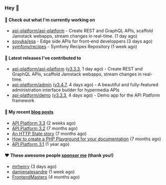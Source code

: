 ### Hey 👋

#### 👷 Check out what I'm currently working on

- [api-platform/api-platform](https://github.com/api-platform/api-platform) - Create REST and GraphQL APIs, scaffold Jamstack webapps, stream changes in real-time. (1 day ago)
- [soyuka/esa](https://github.com/soyuka/esa) - Edge side APIs for front-end developpers (3 days ago)
- [symfony/recipes](https://github.com/symfony/recipes) - Symfony Recipes Repository (1 week ago)

#### 🔭 Latest releases I've contributed to

- [api-platform/api-platform](https://github.com/api-platform/api-platform) ([v3.3.3](https://github.com/api-platform/api-platform/releases/tag/v3.3.3), 1 day ago) - Create REST and GraphQL APIs, scaffold Jamstack webapps, stream changes in real-time.
- [api-platform/admin](https://github.com/api-platform/admin) ([v3.4.7](https://github.com/api-platform/admin/releases/tag/v3.4.7), 4 days ago) - A beautiful and fully-featured administration interface builder for hypermedia APIs
- [api-platform/demo](https://github.com/api-platform/demo) ([v3.3.3](https://github.com/api-platform/demo/releases/tag/v3.3.3), 4 days ago) - Demo app for the API Platform framework

#### 📜 My recent [blog posts](https://soyuka.me)

- [API Platform 3.3](https://soyuka.me/api-platform-3.3/) (2 weeks ago)
- [API Platform 3.2](https://soyuka.me/api-platform-3.2/) (7 months ago)
- [An HTTP State story](https://soyuka.me/http-state-story/) (7 months ago)
- [How to create a PHP Playground for your documentation](https://soyuka.me/how-to-create-a-php-playground-for-your-documentation/) (7 months ago)
- [API Platform 3.1](https://soyuka.me/api-platform-3.1-whats-new/) (1 year ago)

#### ❤️ These awesome people [sponsor me](https://github.com/sponsors/soyuka) (thank you!)

- [mrhenry](https://github.com/mrhenry) (3 days ago)
- [damienalexandre](https://github.com/damienalexandre) (1 week ago)
- [FrontendMasters](https://github.com/FrontendMasters) (4 months ago)
